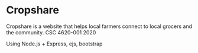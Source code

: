 # Cropshare

Cropshare is a website that helps local farmers connect to local grocers and the community. CSC 4620-001 2020

Using Node.js + Express, ejs, bootstrap
